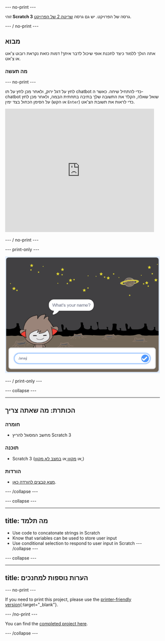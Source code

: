 \--- no-print \---

זוהי **Scratch 3** גרסה של הפרויקט. יש גם גרסה [שריטה 2 של הפרויקט](https://projects.raspberrypi.org/en/projects/chatbot-scratch2).

\--- / no-print \---

## מבוא

אתה הולך ללמוד כיצד לתכנת אופי שיכול לדבר איתך! דמות כזאת נקראת רובוט צ'אט או צ'אט.

### מה תעשה

\--- no-print \---

לחץ על דגל ירוק, ולאחר מכן לחץ על תו chatbot כדי להתחיל שיחה. כאשר ה- chatbot שואל שאלה, הקלד את התשובה שלך בתיבה בתחתית הבמה, ולאחר מכן לחץ על הסימן הכחול בצד ימין (או הקש `Enter`) כדי לראות את תשובת הצ'אט.

<div class="scratch-preview">
  <iframe allowtransparency="true" width="485" height="402" src="https://scratch.mit.edu/projects/embed/248864190/?autostart=false" 
  frameborder="0" scrolling="no"></iframe>
</div>

\--- / no-print \---

\--- print-only \---

![פרוייקט שלם](images/chatbot-preview.png)

\--- / print-only \---

\--- collapse \---

* * *

## הכותרת: מה שאתה צריך

### חומרה

- מחשב המסוגל להריץ Scratch 3

### תוכנה

- Scratch 3 (או [ מקוון ](https://rpf.io/scratchon) או [ במצב לא מקוון ](https://rpf.io/scratchoff))

### הורדות

- [מצא קבצים להורדה כאן](http://rpf.io/p/en/chatbot-go).

\--- /collapse \---

\--- collapse \---

* * *

## title: מה תלמד

- Use code to concatonate strings in Scratch
- Know that variables can be used to store user input
- Use conditional selection to respond to user input in Scratch \--- /collapse \---

\--- collapse \---

* * *

## title: הערות נוספות למחנכים

\--- no-print \---

If you need to print this project, please use the [printer-friendly version](https://projects.raspberrypi.org/en/projects/chatbot/print){:target="_blank"}.

\--- /no-print \---

You can find the [completed project here](http://rpf.io/p/en/chatbot-get).

\--- /collapse \---